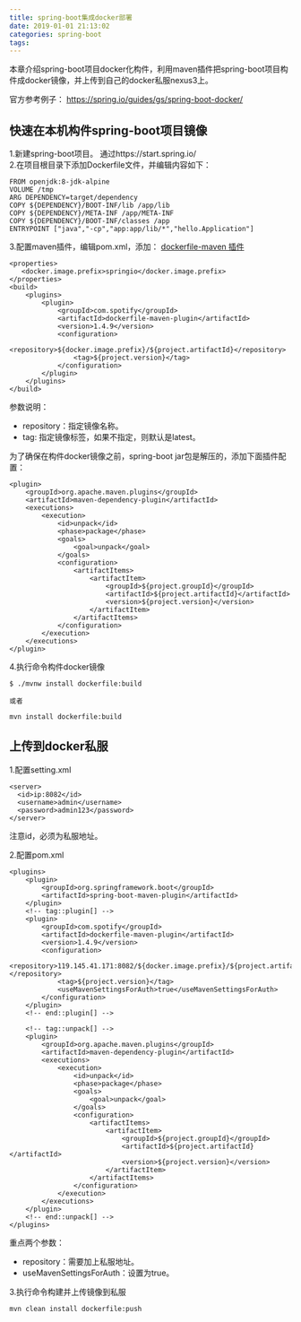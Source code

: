 ```yaml
---
title: spring-boot集成docker部署
date: 2019-01-01 21:13:02
categories: spring-boot
tags:
---
```


本章介绍spring-boot项目docker化构件，利用maven插件把spring-boot项目构件成docker镜像，并上传到自己的docker私服nexus3上。

官方参考例子： 
https://spring.io/guides/gs/spring-boot-docker/

## 快速在本机构件spring-boot项目镜像

1.新建spring-boot项目。
通过https://start.spring.io/  
2.在项目根目录下添加Dockerfile文件，并编辑内容如下：

    FROM openjdk:8-jdk-alpine
    VOLUME /tmp
    ARG DEPENDENCY=target/dependency
    COPY ${DEPENDENCY}/BOOT-INF/lib /app/lib
    COPY ${DEPENDENCY}/META-INF /app/META-INF
    COPY ${DEPENDENCY}/BOOT-INF/classes /app
    ENTRYPOINT ["java","-cp","app:app/lib/*","hello.Application"]    
3.配置maven插件，编辑pom.xml，添加：
[dockerfile-maven 插件](https://github.com/spotify/dockerfile-maven)

    <properties>
       <docker.image.prefix>springio</docker.image.prefix>
    </properties>
    <build>
        <plugins>
            <plugin>
                <groupId>com.spotify</groupId>
                <artifactId>dockerfile-maven-plugin</artifactId>
                <version>1.4.9</version>
                <configuration>
                    <repository>${docker.image.prefix}/${project.artifactId}</repository>
                    <tag>${project.version}</tag>
                </configuration>
            </plugin>
        </plugins>
    </build>
    
参数说明：
- repository：指定镜像名称。
- tag: 指定镜像标签，如果不指定，则默认是latest。   
    
为了确保在构件docker镜像之前，spring-boot jar包是解压的，添加下面插件配置：

    <plugin>
        <groupId>org.apache.maven.plugins</groupId>
        <artifactId>maven-dependency-plugin</artifactId>
        <executions>
            <execution>
                <id>unpack</id>
                <phase>package</phase>
                <goals>
                    <goal>unpack</goal>
                </goals>
                <configuration>
                    <artifactItems>
                        <artifactItem>
                            <groupId>${project.groupId}</groupId>
                            <artifactId>${project.artifactId}</artifactId>
                            <version>${project.version}</version>
                        </artifactItem>
                    </artifactItems>
                </configuration>
            </execution>
        </executions>
    </plugin>
   
4.执行命令构件docker镜像

    $ ./mvnw install dockerfile:build
    
    或者
    
    mvn install dockerfile:build
    
        
## 上传到docker私服

1.配置setting.xml

    <server>
      <id>ip:8082</id>
      <username>admin</username>
      <password>admin123</password>
    </server>
    
注意id，必须为私服地址。


2.配置pom.xml

    <plugins>
        <plugin>
            <groupId>org.springframework.boot</groupId>
            <artifactId>spring-boot-maven-plugin</artifactId>
        </plugin>
        <!-- tag::plugin[] -->
        <plugin>
            <groupId>com.spotify</groupId>
            <artifactId>dockerfile-maven-plugin</artifactId>
            <version>1.4.9</version>
            <configuration>
                <repository>119.145.41.171:8082/${docker.image.prefix}/${project.artifactId}</repository>
                <tag>${project.version}</tag>
                <useMavenSettingsForAuth>true</useMavenSettingsForAuth>
            </configuration>
        </plugin>
        <!-- end::plugin[] -->

        <!-- tag::unpack[] -->
        <plugin>
            <groupId>org.apache.maven.plugins</groupId>
            <artifactId>maven-dependency-plugin</artifactId>
            <executions>
                <execution>
                    <id>unpack</id>
                    <phase>package</phase>
                    <goals>
                        <goal>unpack</goal>
                    </goals>
                    <configuration>
                        <artifactItems>
                            <artifactItem>
                                <groupId>${project.groupId}</groupId>
                                <artifactId>${project.artifactId}</artifactId>
                                <version>${project.version}</version>
                            </artifactItem>
                        </artifactItems>
                    </configuration>
                </execution>
            </executions>
        </plugin>
        <!-- end::unpack[] -->
    </plugins>
    
重点两个参数： 

- repository：需要加上私服地址。
- useMavenSettingsForAuth：设置为true。

3.执行命令构建并上传镜像到私服

    mvn clean install dockerfile:push       